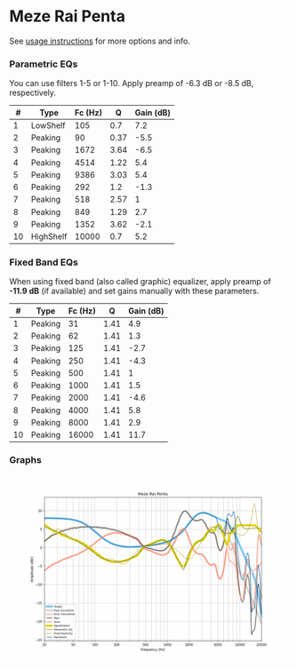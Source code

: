 # Meze Rai Penta
See [usage instructions](https://github.com/jaakkopasanen/AutoEq#usage) for more options and info.

### Parametric EQs
You can use filters 1-5 or 1-10. Apply preamp of -6.3 dB or -8.5 dB, respectively.

|   # | Type      |   Fc (Hz) |    Q |   Gain (dB) |
|-----|-----------|-----------|------|-------------|
|   1 | LowShelf  |       105 | 0.7  |         7.2 |
|   2 | Peaking   |        90 | 0.37 |        -5.5 |
|   3 | Peaking   |      1672 | 3.64 |        -6.5 |
|   4 | Peaking   |      4514 | 1.22 |         5.4 |
|   5 | Peaking   |      9386 | 3.03 |         5.4 |
|   6 | Peaking   |       292 | 1.2  |        -1.3 |
|   7 | Peaking   |       518 | 2.57 |         1   |
|   8 | Peaking   |       849 | 1.29 |         2.7 |
|   9 | Peaking   |      1352 | 3.62 |        -2.1 |
|  10 | HighShelf |     10000 | 0.7  |         5.2 |

### Fixed Band EQs
When using fixed band (also called graphic) equalizer, apply preamp of **-11.9 dB** (if available) and set gains manually with these parameters.

|   # | Type    |   Fc (Hz) |    Q |   Gain (dB) |
|-----|---------|-----------|------|-------------|
|   1 | Peaking |        31 | 1.41 |         4.9 |
|   2 | Peaking |        62 | 1.41 |         1.3 |
|   3 | Peaking |       125 | 1.41 |        -2.7 |
|   4 | Peaking |       250 | 1.41 |        -4.3 |
|   5 | Peaking |       500 | 1.41 |         1   |
|   6 | Peaking |      1000 | 1.41 |         1.5 |
|   7 | Peaking |      2000 | 1.41 |        -4.6 |
|   8 | Peaking |      4000 | 1.41 |         5.8 |
|   9 | Peaking |      8000 | 1.41 |         2.9 |
|  10 | Peaking |     16000 | 1.41 |        11.7 |

### Graphs
![](./Meze%20Rai%20Penta.png)
